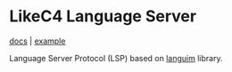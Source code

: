 # LikeC4 Language Server

[docs](https://likec4.dev/docs/) | [example](https://likec4.dev/examples/bigbank/likec4/)

Language Server Protocol (LSP) based on [languim](https://github.com/languim/languim) library.
